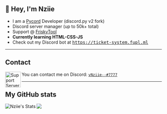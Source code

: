 ## 👋 Hey, I'm Nziie
- I am a [Pycord](https://github.com/Pycord-Development/pycord) Developer (discord.py v2 fork)
- Discord server manager (up to 50k+ total)
- Support @ [FriskyTool](https://frisky.dev)
- **Currently learning HTML-CSS-JS**
- Check out my Discord bot at <kbd>https://ticket-system.fupl.ml

---

## Contact

<img align="left" alt="Support Server" width="50px" src="https://user-images.githubusercontent.com/80853540/152623209-90c948e9-6ddb-47c9-ae6f-29df883272b0.png"/> You can contact me on Discord: [`vNziie--#7777`](https://discord.com/channels/@me/550476809280421903)

---

## My GitHub stats
<img align="left" alt="Nziie's Stats" src="https://github-readme-stats.vercel.app/api?username=nzii3&show_icons=true&theme=dark">

<img align="left" src="https://github-readme-stats.vercel.app/api/top-langs/?username=nzii3&layout=compact&theme=dark"/>
